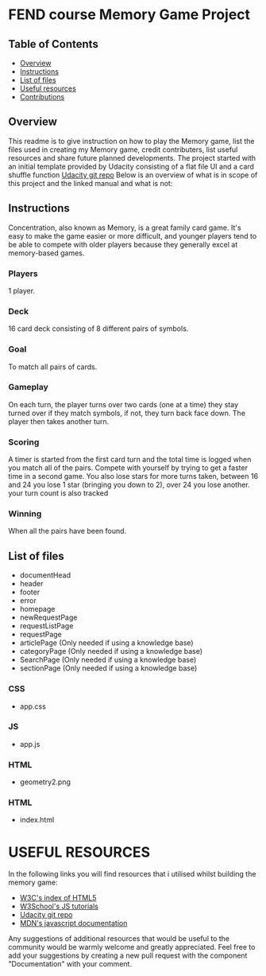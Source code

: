 # FEND course Memory Game Project

## Table of Contents

* [Overview](#overview)
* [Instructions](#Instructions)
* [List of files](#list-of-files)
* [Useful resources](#useful-resources)
* [Contributions](#contributions)

## Overview

This readme is to give instruction on how to play the Memory game, list the files used in creating my Memory game, credit contributers, list useful resources and share future planned developments.
The project started with an initial template provided by Udacity consisting of a flat file UI and a card shuffle function [Udacity git repo](https://github.com/udacity/fend-project-memory-game) 
Below is an overview of what is in scope of this project and the linked manual and what is not:

## Instructions

Concentration, also known as Memory, is a great family card game. It's easy to make the game easier or more difficult, and younger players tend to be able to compete with older players because they generally excel at memory-based games.


### Players
1 player.

### Deck
16 card deck consisting of 8 different pairs of symbols.

### Goal
To match all pairs of cards.

### Gameplay
On each turn, the player turns over two cards (one at a time) they stay turned over if they match symbols, if not, they turn back face down. The player then takes another turn.

### Scoring
A timer is started from the first card turn and the total time is logged when you match all of the pairs. Compete with yourself by trying to get a faster time in a second game. You also lose stars for more turns taken, between 16 and 24 you lose 1 star (bringing you down to 2), over 24 you lose another. your turn count is also tracked

### Winning
When all the pairs have been found.

## List of files

* documentHead
* header
* footer
* error
* homepage
* newRequestPage
* requestListPage
* requestPage
* articlePage (Only needed if using a knowledge base)
* categoryPage (Only needed if using a knowledge base)
* SearchPage (Only needed if using a knowledge base)
* sectionPage (Only needed if using a knowledge base)

### CSS

* app.css

### JS

* app.js

### HTML

* geometry2.png

### HTML

* index.html


# USEFUL RESOURCES

In the following links you will find resources that i utilised whilst building the memory game:
* [W3C's index of HTML5](https://www.w3.org/TR/html5/)
* [W3School's JS tutorials](https://www.w3schools.com/js/)
* [Udacity git repo](https://github.com/udacity/fend-project-memory-game)
* [MDN's javascript documentation](https://developer.mozilla.org/bm/docs/Web/JavaScript)

Any suggestions of additional resources that would be useful to the community
would be warmly welcome and greatly appreciated.
Feel free to add your suggestions by creating a new pull request
with the component "Documentation" with your
comment.
